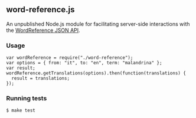 word-reference.js
-------------------

An unpublished Node.js module for facilitating server-side interactions with the
[WordReference JSON API](http://www.wordreference.com/docs/api.aspx).

### Usage

```
var wordReference = require("./word-reference");
var options = { from: "it", to: "en", term: "malandrina" };
var result;
wordReference.getTranslations(options).then(function(translations) {
  result = translations;
});
```

### Running tests

```
$ make test
```
